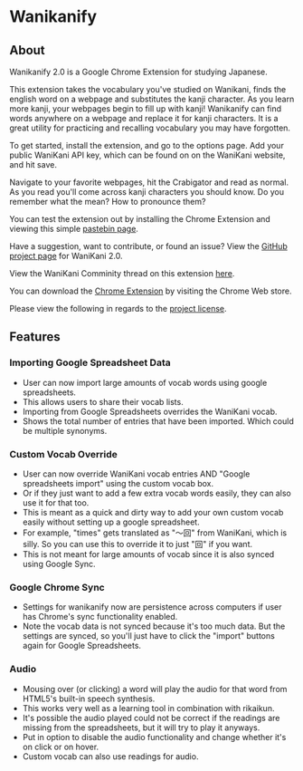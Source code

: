 # Wanikanify

## About

Wanikanify 2.0 is a Google Chrome Extension for studying Japanese.

This extension takes the vocabulary you've studied on Wanikani, finds the english word on a webpage and substitutes the kanji character. As you learn more kanji, your webpages begin to fill up with kanji! Wanikanify can find words anywhere on a webpage and replace it for kanji characters. It is a great utility for practicing and recalling vocabulary you may have forgotten.

To get started, install the extension, and go to the options page. Add your public WaniKani API key, which can be found on on the WaniKani website, and hit save.

Navigate to your favorite webpages, hit the Crabigator and read as normal. As you read you'll come across kanji characters you should know. Do you remember what the mean? How to pronounce them?

You can test the extension out by installing the Chrome Extension and viewing this simple [pastebin page](https://pastebin.com/raw/9hDg3y6A).

Have a suggestion, want to contribute, or found an issue?
View the [GitHub project page](https://github.com/ThePieMonster/WaniKanify-2.0) for WaniKani 2.0.

View the WaniKani Comminity thread on this extension [here](https://community.wanikani.com/t/wanikanify-20-chrome-extension).

You can download the [Chrome Extension](https://chrome.google.com/webstore/detail/wanikanify-20/mgnblnbdmneollbncamkogcpgpjgekpf) by visiting the Chrome Web store.

Please view the following in regards to the [project license](https://github.com/ThePieMonster/WaniKanify-2.0/issues/10).

## Features
### Importing Google Spreadsheet Data
- User can now import large amounts of vocab words using google spreadsheets.
- This allows users to share their vocab lists.
- Importing from Google Spreadsheets overrides the WaniKani vocab.
- Shows the total number of entries that have been imported. Which could be multiple synonyms.

### Custom Vocab Override
- User can now override WaniKani vocab entries AND "Google spreadsheets import" using the custom vocab box.
- Or if they just want to add a few extra vocab words easily, they can also use it for that too.
- This is meant as a quick and dirty way to add your own custom vocab easily without setting up a google spreadsheet.
- For example, "times" gets translated as "〜回" from WaniKani, which is silly. So you can use this to override it to just "回" if you want.
- This is not meant for large amounts of vocab since it is also synced using Google Sync.

### Google Chrome Sync
- Settings for wanikanify now are persistence across computers if user has Chrome's sync functionality enabled.
- Note the vocab data is not synced because it's too much data. But the settings are synced, so you'll just have to click the "import" buttons again for Google Spreadsheets.

### Audio
- Mousing over (or clicking) a word will play the audio for that word from HTML5's built-in speech synthesis.
- This works very well as a learning tool in combination with rikaikun.
- It's possible the audio played could not be correct if the readings are missing from the spreadsheets, but it will try to play it anyways.
- Put in option to disable the audio functionality and change whether it's on click or on hover.
- Custom vocab can also use readings for audio.
